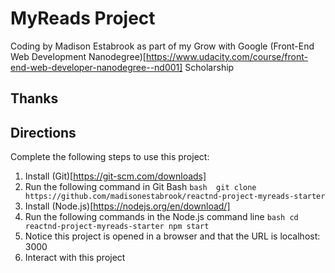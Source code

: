 # MyReads Project
Coding by Madison Estabrook as part of my Grow with Google (Front-End Web Development Nanodegree)[https://www.udacity.com/course/front-end-web-developer-nanodegree--nd001] Scholarship

## Thanks ##

## Directions ##
Complete the following steps to use this project: 
1. Install (Git)[https://git-scm.com/downloads] 
2. Run the following command in Git Bash
``bash 
git clone https://github.com/madisonestabrook/reactnd-project-myreads-starter 
``
3. Install (Node.js)[https://nodejs.org/en/download/]
4. Run the following commands in the Node.js command line
``bash
cd reactnd-project-myreads-starter
npm start
``
5. Notice this project is opened in a browser and that the URL is localhost: 3000 
6. Interact with this project 
